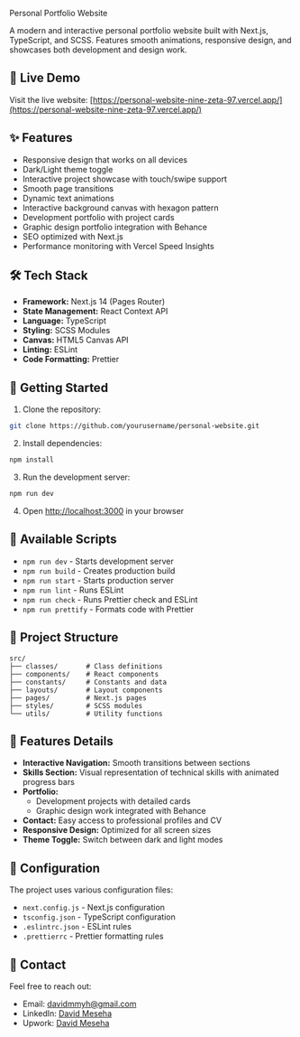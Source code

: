  Personal Portfolio Website

A modern and interactive personal portfolio website built with Next.js, TypeScript, and SCSS. Features smooth animations, responsive design, and showcases both development and design work.

## 🌟 Live Demo

Visit the live website: [https://personal-website-nine-zeta-97.vercel.app/](https://personal-website-nine-zeta-97.vercel.app/)

## ✨ Features

- Responsive design that works on all devices
- Dark/Light theme toggle
- Interactive project showcase with touch/swipe support
- Smooth page transitions
- Dynamic text animations
- Interactive background canvas with hexagon pattern
- Development portfolio with project cards
- Graphic design portfolio integration with Behance
- SEO optimized with Next.js
- Performance monitoring with Vercel Speed Insights

## 🛠️ Tech Stack

- **Framework:** Next.js 14 (Pages Router)
- **State Management:** React Context API
- **Language:** TypeScript
- **Styling:** SCSS Modules
- **Canvas:** HTML5 Canvas API
- **Linting:** ESLint
- **Code Formatting:** Prettier

## 🚀 Getting Started

1. Clone the repository:
```bash
git clone https://github.com/yourusername/personal-website.git
```

2. Install dependencies:
```bash
npm install
```

3. Run the development server:
```bash
npm run dev
```

4. Open [http://localhost:3000](http://localhost:3000) in your browser

## 📝 Available Scripts

- `npm run dev` - Starts development server
- `npm run build` - Creates production build
- `npm run start` - Starts production server
- `npm run lint` - Runs ESLint
- `npm run check` - Runs Prettier check and ESLint
- `npm run prettify` - Formats code with Prettier

## 📁 Project Structure

```
src/
├── classes/       # Class definitions
├── components/    # React components
├── constants/     # Constants and data
├── layouts/       # Layout components
├── pages/         # Next.js pages
├── styles/        # SCSS modules
└── utils/         # Utility functions
```

## 🎨 Features Details

- **Interactive Navigation:** Smooth transitions between sections
- **Skills Section:** Visual representation of technical skills with animated progress bars
- **Portfolio:** 
  - Development projects with detailed cards
  - Graphic design work integrated with Behance
- **Contact:** Easy access to professional profiles and CV
- **Responsive Design:** Optimized for all screen sizes
- **Theme Toggle:** Switch between dark and light modes

## 🔧 Configuration

The project uses various configuration files:
- `next.config.js` - Next.js configuration
- `tsconfig.json` - TypeScript configuration
- `.eslintrc.json` - ESLint rules
- `.prettierrc` - Prettier formatting rules

## 👋 Contact

Feel free to reach out:
- Email: davidmmyh@gmail.com
- LinkedIn: [David Meseha](https://www.linkedin.com/in/david-meseha-657b4b230/)
- Upwork: [David Meseha](https://www.upwork.com/freelancers/davidmeseha)